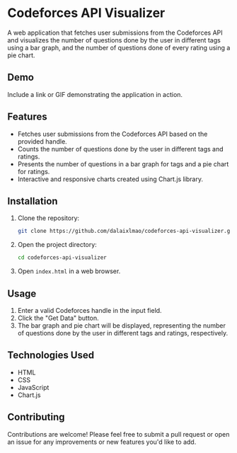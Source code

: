 # Codeforces API Visualizer

A web application that fetches user submissions from the Codeforces API and visualizes the number of questions done by the user in different tags using a bar graph, and the number of questions done of every rating using a pie chart.

## Demo

Include a link or GIF demonstrating the application in action.

## Features

- Fetches user submissions from the Codeforces API based on the provided handle.
- Counts the number of questions done by the user in different tags and ratings.
- Presents the number of questions in a bar graph for tags and a pie chart for ratings.
- Interactive and responsive charts created using Chart.js library.

## Installation

1. Clone the repository:
    
    ```bash
    git clone https://github.com/dalaixlmao/codeforces-api-visualizer.git
    ```

2. Open the project directory:

    ```bash
    cd codeforces-api-visualizer
    ```


3. Open `index.html` in a web browser.

## Usage

1. Enter a valid Codeforces handle in the input field.
2. Click the "Get Data" button.
3. The bar graph and pie chart will be displayed, representing the number of questions done by the user in different tags and ratings, respectively.

## Technologies Used

- HTML
- CSS
- JavaScript
- Chart.js

## Contributing

Contributions are welcome! Please feel free to submit a pull request or open an issue for any improvements or new features you'd like to add.




